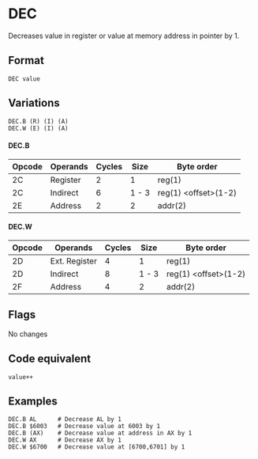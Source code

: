# DEC

Decreases value in register or value at memory address in pointer by 1.

## Format 

`DEC value`

## Variations

```
DEC.B (R) (I) (A)
DEC.W (E) (I) (A)
```

#### DEC.B

| Opcode | Operands | Cycles | Size  | Byte order            |
|--------|----------|--------|-------|-----------------------|
| 2C     | Register | 2      | 1     | reg(1)                |
| 2C     | Indirect | 6      | 1 - 3 | reg(1) \<offset>(1-2) |
| 2E     | Address  | 2      | 2     | addr(2)               |

#### DEC.W

| Opcode | Operands      | Cycles | Size  | Byte order            |
|--------|---------------|--------|-------|-----------------------|
| 2D     | Ext. Register | 4      | 1     | reg(1)                |
| 2D     | Indirect      | 8      | 1 - 3 | reg(1) \<offset>(1-2) |
| 2F     | Address       | 4      | 2     | addr(2)               |

## Flags

No changes

## Code equivalent

```
value++
```

## Examples

```
DEC.B AL      # Decrease AL by 1
DEC.B $6003   # Decrease value at 6003 by 1
DEC.B (AX)    # Decrease value at address in AX by 1
DEC.W AX      # Decrease AX by 1
DEC.W $6700   # Decrease value at [6700,6701] by 1
```